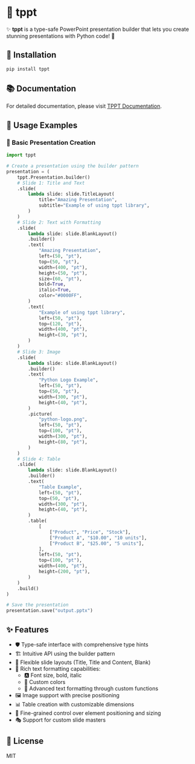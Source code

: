 # 🎨 tppt

✨ **tppt** is a type-safe PowerPoint presentation builder that lets you create stunning presentations with Python code! 🐍

## 🚀 Installation

```bash
pip install tppt
```

## 📚 Documentation

For detailed documentation, please visit [TPPT Documentation](https://yassun7010.github.io/tppt/).

## 🎯 Usage Examples

### 📝 Basic Presentation Creation

```python
import tppt

# Create a presentation using the builder pattern
presentation = (
    tppt.Presentation.builder()
    # Slide 1: Title and Text
    .slide(
        lambda slide: slide.TitleLayout(
            title="Amazing Presentation",
            subtitle="Example of using tppt library",
        )
    )
    # Slide 2: Text with Formatting
    .slide(
        lambda slide: slide.BlankLayout()
        .builder()
        .text(
            "Amazing Presentation",
            left=(50, "pt"),
            top=(50, "pt"),
            width=(400, "pt"),
            height=(50, "pt"),
            size=(60, "pt"),
            bold=True,
            italic=True,
            color="#0000FF",
        )
        .text(
            "Example of using tppt library",
            left=(50, "pt"),
            top=(120, "pt"),
            width=(400, "pt"),
            height=(30, "pt"),
        )
    )
    # Slide 3: Image
    .slide(
        lambda slide: slide.BlankLayout()
        .builder()
        .text(
            "Python Logo Example",
            left=(50, "pt"),
            top=(50, "pt"),
            width=(300, "pt"),
            height=(40, "pt"),
        )
        .picture(
            "python-logo.png",
            left=(50, "pt"),
            top=(100, "pt"),
            width=(300, "pt"),
            height=(80, "pt"),
        )
    )
    # Slide 4: Table
    .slide(
        lambda slide: slide.BlankLayout()
        .builder()
        .text(
            "Table Example",
            left=(50, "pt"),
            top=(50, "pt"),
            width=(300, "pt"),
            height=(40, "pt"),
        )
        .table(
            [
                ["Product", "Price", "Stock"],
                ["Product A", "$10.00", "10 units"],
                ["Product B", "$25.00", "5 units"],
            ],
            left=(50, "pt"),
            top=(100, "pt"),
            width=(400, "pt"),
            height=(200, "pt"),
        )
    )
    .build()
)

# Save the presentation
presentation.save("output.pptx")
```

## ✨ Features

- 🛡️ Type-safe interface with comprehensive type hints
- 🏗️ Intuitive API using the builder pattern
- 🎨 Flexible slide layouts (Title, Title and Content, Blank)
- 📝 Rich text formatting capabilities:
  - 🅰️ Font size, bold, italic
  - 🎨 Custom colors
  - 🎯 Advanced text formatting through custom functions
- 🖼️ Image support with precise positioning
- 📊 Table creation with customizable dimensions
- 📏 Fine-grained control over element positioning and sizing
- 🎭 Support for custom slide masters

## 📜 License

MIT
